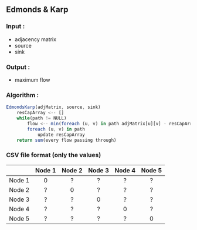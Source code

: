 ## Edmonds & Karp
### Input :
<ul>
    <li>adjacency matrix</li>
    <li>source</li>
    <li>sink</li>
</ul>

### Output : 
<ul><li>maximum flow</li></ul>

### Algorithm : 
```js
EdmondsKarp(adjMatrix, source, sink)
    resCapArray <-- [] 
    while(path != NULL)
        flow <-- min(foreach (u, v) in path adjMatrix[u][v] - resCapArray[u][v])
        foreach (u, v) in path
            update resCapArray
    return sum(every flow passing through)
```

### CSV file format (only the values)
|        | Node 1 | Node 2 | Node 3 | Node 4 | Node 5 |
|:------:|:------:|:------:|:------:|:------:|:------:|
| Node 1 |0       |    ?   |?       |?       |?       |
| Node 2 |    ?   |   0    |       ?|     ?  |?       |
| Node 3 |    ?   |    ?   |   0    |     ?  |?       |
| Node 4 |    ?   |    ?   |     ?  |   0    |?       |
| Node 5 |    ?   |    ?   |      ? |    ?   |  0     |
